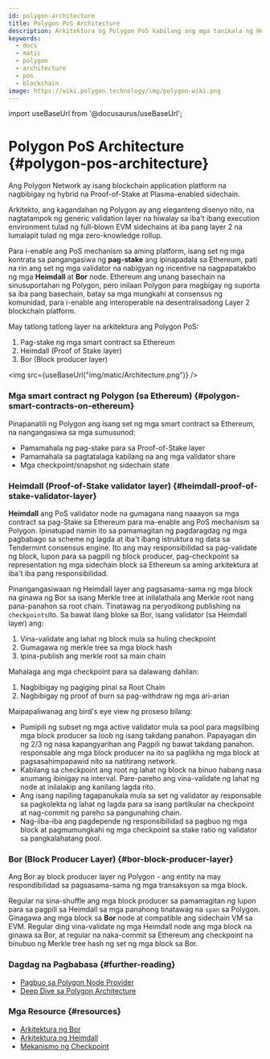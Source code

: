```yaml
---
id: polygon-architecture
title: Polygon PoS Architecture
description: Arkitektura ng Polygon PoS kabilang ang mga tanikala ng Heimdall at Bor
keywords:
  - docs
  - matic
  - polygon
  - architecture
  - pos
  - blockchain
image: https://wiki.polygon.technology/img/polygon-wiki.png
---
```

import useBaseUrl from '@docusaurus/useBaseUrl';

# Polygon PoS Architecture {#polygon-pos-architecture}

Ang Polygon Network ay isang blockchain application platform na nagbibigay ng hybrid na Proof-of-Stake at Plasma-enabled sidechain.

Arkitekto, ang kagandahan ng Polygon ay ang eleganteng disenyo nito, na nagtatampok ng generic validation layer na hiwalay sa iba't ibang execution environment tulad ng full-blown EVM sidechains at iba pang layer 2 na lumalapit tulad ng mga zero-knowledge rollup.

Para i-enable ang PoS mechanism sa aming platform, isang set ng mga kontrata sa pangangasiwa ng **pag-stake** ang ipinapadala sa Ethereum, pati na rin ang set ng mga validator na nabigyan ng incentive na nagpapatakbo ng mga **Heimdall** at **Bor** node. Ethereum ang unang basechain na sinusuportahan ng Polygon, pero inilaan Polygon para magbigay ng suporta sa iba pang basechain, batay sa mga mungkahi at consensus ng komunidad, para i-enable ang interoperable na desentralisadong Layer 2 blockchain platform.

May tatlong tatlong layer na arkitektura ang Polygon PoS:

1. Pag-stake ng mga smart contract sa Ethereum
2. Heimdall (Proof of Stake layer)
3. Bor (Block producer layer)

<img src={useBaseUrl("img/matic/Architecture.png")} />

### Mga smart contract ng Polygon (sa Ethereum) {#polygon-smart-contracts-on-ethereum}

Pinapanatili ng Polygon ang isang set ng mga smart contract sa Ethereum, na nangangasiwa sa mga sumusunod:

- Pamamahala ng pag-stake para sa Proof-of-Stake layer
- Pamamahala sa pagtatalaga kabilang na ang mga validator share
- Mga checkpoint/snapshot ng sidechain state

### Heimdall (Proof-of-Stake validator layer) {#heimdall-proof-of-stake-validator-layer}

**Heimdall** ang PoS validator node na gumagana nang naaayon sa mga contract sa pag-Stake sa Ethereum para ma-enable ang PoS mechanism sa Polygon. Ipinatupad namin ito sa pamamagitan ng pagdaragdag ng mga pagbabago sa scheme ng lagda at iba't ibang istruktura ng data sa Tendermint consensus engine. Ito ang may responsibilidad sa pag-validate ng block, lupon para sa pagpili ng block producer, pag-checkpoint sa representation ng mga sidechain block sa Ethereum sa aming arkitektura at iba't iba pang responsibilidad.

Pinangangasiwaan ng Heimdall layer ang pagsasama-sama ng mga block na ginawa ng Bor sa isang Merkle tree at inilalathala ang Merkle root nang pana-panahon sa root chain. Tinatawag na peryodikong publishing na `checkpoints`ito. Sa bawat ilang bloke sa Bor, isang validator (sa Heimdall layer) ang:

1. Vina-validate ang lahat ng block mula sa huling checkpoint
2. Gumagawa ng merkle tree sa mga block hash
3. Ipina-publish ang merkle root sa main chain

Mahalaga ang mga checkpoint para sa dalawang dahilan:

1. Nagbibigay ng pagiging pinal sa Root Chain
2. Nagbibigay ng proof of burn sa pag-withdraw ng mga ari-arian

Maipapaliwanag ang bird's eye view ng proseso bilang:

- Pumipili ng subset ng mga active validator mula sa pool para magsilbing mga block producer sa loob ng isang takdang panahon. Papayagan din ng 2/3 ng nasa kapangyarihan ang Pagpili ng bawat takdang panahon. responsable ang mga block producer na ito sa paglikha ng mga block at pagsasahimpapawid nito sa natitirang network.
- Kabilang sa checkpoint ang root ng lahat ng block na binuo habang nasa anumang ibinigay na interval. Pare-pareho ang vina-validate ng lahat ng node at inilalakip ang kanilang lagda rito.
- Ang isang napiling tagapanukala mula sa set ng validator ay responsable sa pagkolekta ng lahat ng lagda para sa isang partikular na checkpoint at nag-commit ng pareho sa pangunahing chain.
- Nag-iiba-iba ang pagdepende ng responsibilidad sa pagbuo ng mga block at pagmumungkahi ng mga checkpoint sa stake ratio ng validator sa pangkalahatang pool.

### Bor (Block Producer Layer) {#bor-block-producer-layer}

Ang Bor ay block producer layer ng Polygon - ang entity na may respondibilidad sa pagsasama-sama ng mga transaksyon sa mga block.

Regular na sina-shuffle ang mga block producer sa pamamagitan ng lupon para sa pagpili sa Heimdall sa mga panahong tinatawag na `span` sa Polygon. Ginagawa ang mga block sa **Bor** node at compatible ang sidechain VM sa EVM. Regular ding vina-validate ng mga Heimdall node ang mga block na ginawa sa Bor, at regular na naka-commit sa Ethereum ang checkpoint na binubuo ng Merkle tree hash ng set ng mga block sa Bor.

### Dagdag na Pagbabasa {#further-reading}

- [Pagbuo sa Polygon Node Provider](https://www.alchemy.com/overviews/polygon-node)
- [Deep Dive sa Polygon Architecture](https://101blockchains.com/polygon-architecture/)

### Mga Resource {#resources}

- [Arkitektura ng Bor](https://forum.polygon.technology/t/matic-system-overview-bor/9123)
- [Arkitektura ng Heimdall](https://forum.polygon.technology/t/matic-system-overview-heimdall/8323)
- [Mekanismo ng Checkpoint](https://forum.polygon.technology/t/checkpoint-mechanism-on-heimdall/7160)
